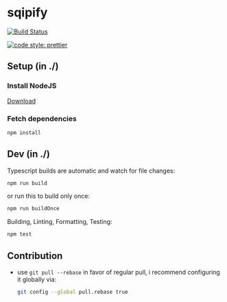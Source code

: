 # sqipify

[![Build Status](https://travis-ci.com/ltetzlaff/sqipify.svg?token=<token>&branch=master)](https://travis-ci.com/ltetzlaff/sqipify)

[![code style: prettier](https://img.shields.io/badge/code_style-prettier-ff69b4.svg?style=flat-square)](https://github.com/prettier/prettier)

## Setup (in ./)

### Install NodeJS

[Download](https://nodejs.org/en/download/current/)

### Fetch dependencies

```bash
npm install
```

## Dev (in ./)

Typescript builds are automatic and watch for file changes:
```bash
npm run build
```

or run this to build only once:
```bash
npm run buildOnce
```

Building, Linting, Formatting, Testing:
```bash
npm test
```

## Contribution

- use `git pull --rebase` in favor of regular pull, i recommend configuring it globally via:
  ```bash
  git config --global pull.rebase true
  ```
